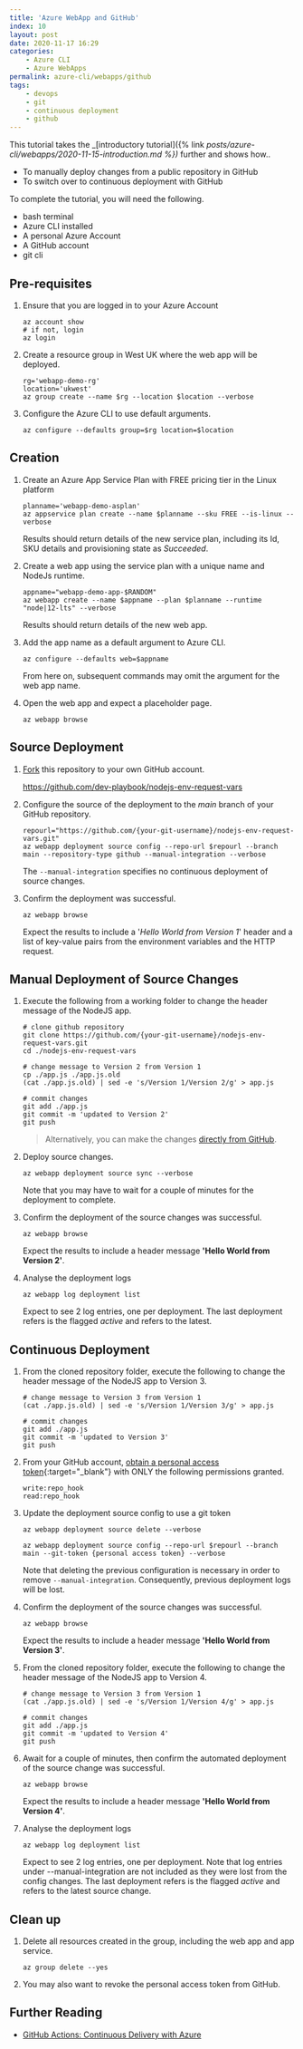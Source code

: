 ```yaml
---
title: 'Azure WebApp and GitHub'
index: 10
layout: post
date: 2020-11-17 16:29
categories: 
    - Azure CLI
    - Azure WebApps
permalink: azure-cli/webapps/github
tags:
    - devops
    - git
    - continuous deployment
    - github
---
```


This tutorial takes the 
 _[introductory tutorial]({% link _posts/azure-cli/webapps/2020-11-15-introduction.md %})_ further and shows how..

- To manually deploy changes from a public repository in GitHub
- To switch over to continuous deployment with GitHub

To complete the tutorial, you will need the following.

- bash terminal
- Azure CLI installed
- A personal Azure Account
- A GitHub account
- git cli

## **Pre-requisites**

1. Ensure that you are logged in to your Azure Account

    ```shell
    az account show
    # if not, login
    az login
    ```

1. Create a resource group in West UK where the web app will be deployed.

    ```shell
    rg='webapp-demo-rg'
    location='ukwest'
    az group create --name $rg --location $location --verbose
    ```

1. Configure the Azure CLI to use default arguments.
    
    ```shell
    az configure --defaults group=$rg location=$location
    ```

## **Creation**

1. Create an Azure App Service Plan with FREE pricing tier in the Linux platform

    ```shell
    planname='webapp-demo-asplan'
    az appservice plan create --name $planname --sku FREE --is-linux --verbose
    ```
    Results should return details of the new service plan, including its Id, SKU details and provisioning state as _Succeeded_.

1. Create a web app using the service plan with a unique name and NodeJs runtime.
    
    ```shell
    appname="webapp-demo-app-$RANDOM"
    az webapp create --name $appname --plan $planname --runtime "node|12-lts" --verbose
    ```
    Results should return details of the new web app.

1. Add the app name as a default argument to Azure CLI.
    
    ```shell
    az configure --defaults web=$appname
    ```
    From here on, subsequent commands may omit the argument for the web app name.

1. Open the web app and expect a placeholder page.

    ```shell
    az webapp browse
    ```

## **Source Deployment**

1. [Fork](https://docs.github.com/en/free-pro-team@latest/github/getting-started-with-github/fork-a-repo) this repository to your own GitHub account.

    https://github.com/dev-playbook/nodejs-env-request-vars

1. Configure the source of the deployment to the _main_ branch of your GitHub repository.

    ```shell
    repourl="https://github.com/{your-git-username}/nodejs-env-request-vars.git"
    az webapp deployment source config --repo-url $repourl --branch main --repository-type github --manual-integration --verbose
    ```

    The <code>--manual-integration</code> specifies no continuous deployment of source changes.

1. Confirm the deployment was successful.

    ```shell
    az webapp browse
    ```
    Expect the results to include a '_Hello World from Version 1_' header and a list of key-value pairs from the environment variables and the HTTP request.

## **Manual Deployment of Source Changes**

1. Execute the following from a working folder to change the header message of the NodeJS app.

    ```shell
    # clone github repository
    git clone https://github.com/{your-git-username}/nodejs-env-request-vars.git
    cd ./nodejs-env-request-vars

    # change message to Version 2 from Version 1
    cp ./app.js ./app.js.old
    (cat ./app.js.old) | sed -e 's/Version 1/Version 2/g' > app.js

    # commit changes
    git add ./app.js
    git commit -m 'updated to Version 2'
    git push
    ```

    > Alternatively, you can make the changes [directly from GitHub](https://docs.github.com/en/free-pro-team@latest/github/managing-files-in-a-repository/editing-files-in-your-repository).

1. Deploy source changes.

    ```shell
    az webapp deployment source sync --verbose
    ```

    Note that you may have to wait for a couple of minutes for the deployment to complete.

1. Confirm the deployment of the source changes was successful.

    ```shell
    az webapp browse
    ```
    Expect the results to include a header message **'Hello World from Version 2'**.

1. Analyse the deployment logs

    ```shell
    az webapp log deployment list
    ```
    Expect to see 2 log entries, one per deployment. The last deployment refers is the flagged _active_ and refers to the latest.

## **Continuous Deployment**

1. From the cloned repository folder, execute the following to change the header message of the NodeJS app to Version 3.

    ```shell
    # change message to Version 3 from Version 1
    (cat ./app.js.old) | sed -e 's/Version 1/Version 3/g' > app.js

    # commit changes
    git add ./app.js
    git commit -m 'updated to Version 3'
    git push
    ```

1. From your GitHub account, [obtain a personal access token](https://docs.github.com/en/free-pro-team@latest/github/authenticating-to-github/creating-a-personal-access-token){:target="_blank"} with ONLY the following permissions granted.

    ```
    write:repo_hook
    read:repo_hook
    ```

1. Update the deployment source config to use a git token

    ```shell
    az webapp deployment source delete --verbose

    az webapp deployment source config --repo-url $repourl --branch main --git-token {personal access token} --verbose
    ```

    Note that deleting the previous configuration is necessary in order to remove <code>--manual-integration</code>. Consequently, previous deployment logs will be lost.

1. Confirm the deployment of the source changes was successful.

    ```shell
    az webapp browse
    ```
    Expect the results to include a header message **'Hello World from Version 3'**.

1. From the cloned repository folder, execute the following to change the header message of the NodeJS app to Version 4.

    ```shell
    # change message to Version 3 from Version 1
    (cat ./app.js.old) | sed -e 's/Version 1/Version 4/g' > app.js

    # commit changes
    git add ./app.js
    git commit -m 'updated to Version 4'
    git push
    ```

1. Await for a couple of minutes, then confirm the automated deployment of the source change was successful.

    ```shell
    az webapp browse
    ```
    Expect the results to include a header message **'Hello World from Version 4'**.

1. Analyse the deployment logs

    ```shell
    az webapp log deployment list
    ```
    Expect to see 2 log entries, one per deployment. Note that log entries under --manual-integration are not included as they were lost from the config changes. The last deployment refers is the flagged _active_ and refers to the latest source change.

## **Clean up**

1. Delete all resources created in the group, including the web app and app service.

    ```shell
    az group delete --yes
    ```
1. You may also want to revoke the personal access token from GitHub.

## **Further Reading**

- [GitHub Actions: Continuous Delivery with Azure](https://lab.github.com/githubtraining/github-actions:-continuous-delivery-with-azure)
